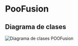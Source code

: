 # PooFusion

## Diagrama de clases
![Diagrama de clases POOFusion](http://www.plantuml.com/plantuml/proxy?cache=no&src=https://raw.githubusercontent.com/POOUJA/PooFusion/main/PooFusion.puml?token=AACXFA7CGGS2CY6FVV4JEF3AQ3QRG)
